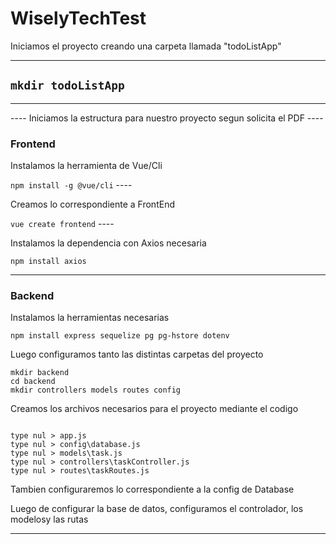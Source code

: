 # WiselyTechTest
 
Iniciamos el proyecto creando una carpeta llamada "todoListApp"

----
<code>mkdir todoListApp</code>
----
<hr>
----
Iniciamos la estructura para nuestro proyecto segun solicita el PDF
----
<h3>Frontend</h3>
<p>Instalamos la herramienta de Vue/Cli</p>
<code>npm install -g @vue/cli</code>
----
<p>Creamos lo correspondiente a FrontEnd</p>
<code>vue create frontend</code>
----
<p>Instalamos la dependencia con Axios necesaria</p>
<code>npm install axios</code>
<hr>
<h3>Backend</h3>
<p>Instalamos la herramientas necesarias</p>
<code>npm install express sequelize pg pg-hstore dotenv</code>
<p>Luego configuramos tanto las distintas carpetas del proyecto</p>
<code>mkdir backend</code>
<code>
cd backend
mkdir controllers models routes config
</code>
<p>Creamos los archivos necesarios para el proyecto mediante el codigo</p>
<code>
type nul > app.js
type nul > config\database.js
type nul > models\task.js
type nul > controllers\taskController.js
type nul > routes\taskRoutes.js
</code>
<p>Tambien configuraremos lo correspondiente a la config de Database</p>
<p>Luego de configurar la base de datos, configuramos el controlador, los modelosy las rutas</p>
<hr>
